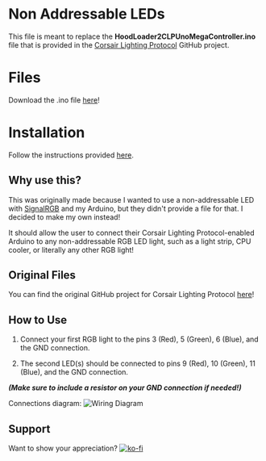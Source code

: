 # Non Addressable LEDs

This file is meant to replace the **HoodLoader2CLPUnoMegaController.ino** file that is provided in the [Corsair Lighting Protocol](https://github.com/Legion2/CorsairLightingProtocol) GitHub project.

# Files

Download the .ino file [here](https://github.com/SpaceYetiStudios/CLP_Non_Addressable/blob/daea7d94fc065053a486860ff7da7622efb6c1f5/Files/HoodLoader2CLPUnoMegaController_NonAddressable.ino)!

# Installation

Follow the instructions provided [here](https://github.com/SpaceYetiStudios/CLP_Non_Addressable.wiki.git).

## Why use this?

This was originally made because I wanted to use a non-addressable LED with [SignalRGB](https://www.signalrgb.com/) and my Arduino, but they didn't provide a file for that. I decided to make my own instead!

It should allow the user to connect their Corsair Lighting Protocol-enabled Arduino to any non-addressable RGB LED light, such as a light strip, CPU cooler, or literally any other RGB light!

## Original Files

You can find the original GitHub project for Corsair Lighting Protocol [here](https://github.com/Legion2/CorsairLightingProtocol)!

## How to Use

1. Connect your first RGB light to the pins 3 (Red), 5 (Green), 6 (Blue), and the GND connection.

2. The second LED(s) should be connected to pins 9 (Red), 10 (Green), 11 (Blue), and the GND connection.

***(Make sure to include a resistor on your GND connection if needed!)***

Connections diagram:
![Wiring Diagram](https://github.com/SpaceYetiStudios/CLP_Non_Addressable/blob/d9534e1cef60b770f270a181f2d72c0ffa48766d/images/CLP%20Non-Addressable%20Schematic.png)

## Support

Want to show your appreciation?
[![ko-fi](https://ko-fi.com/img/githubbutton_sm.svg)](https://ko-fi.com/C0C3PP19L)
